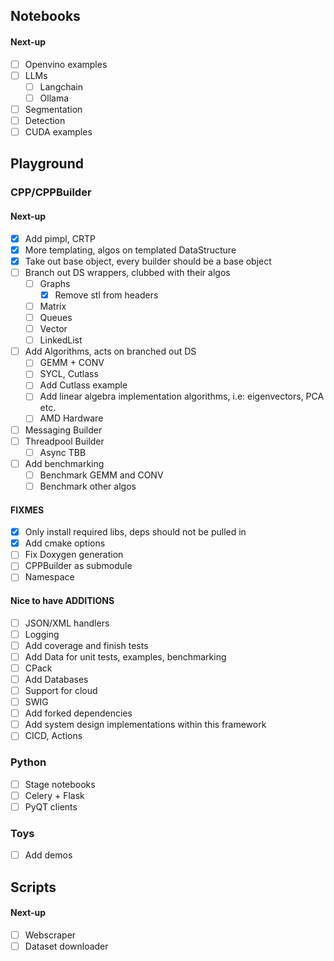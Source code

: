 ## Notebooks

#### Next-up
- [ ] Openvino examples
- [ ] LLMs
    - [ ] Langchain
    - [ ] Ollama
- [ ] Segmentation
- [ ] Detection
- [ ] CUDA examples

## Playground

### CPP/CPPBuilder

#### Next-up
- [x] Add pimpl, CRTP
- [x] More templating, algos on templated DataStructure
- [x] Take out base object, every builder should be a base object
- [ ] Branch out DS wrappers, clubbed with their algos 
    - [ ] Graphs 
        - [x] Remove stl from headers
    - [ ] Matrix
    - [ ] Queues 
    - [ ] Vector
    - [ ] LinkedList
- [ ] Add Algorithms, acts on branched out DS
    - [ ] GEMM + CONV
    - [ ] SYCL, Cutlass
    - [ ] Add Cutlass example
    - [ ] Add linear algebra implementation algorithms, i.e: eigenvectors, PCA etc.
    - [ ] AMD Hardware
- [ ] Messaging Builder
- [ ] Threadpool Builder
    - [ ] Async TBB
- [ ] Add benchmarking
  - [ ] Benchmark GEMM and CONV
  - [ ] Benchmark other algos

#### FIXMES
- [x] Only install required libs, deps should not be pulled in
- [x] Add cmake options
- [ ] Fix Doxygen generation
- [ ] CPPBuilder as submodule
- [ ] Namespace

#### Nice to have ADDITIONS
- [ ] JSON/XML handlers
- [ ] Logging
- [ ] Add coverage and finish tests
- [ ] Add Data for unit tests, examples, benchmarking
- [ ] CPack
- [ ] Add Databases
- [ ] Support for cloud
- [ ] SWIG
- [ ] Add forked dependencies
- [ ] Add system design implementations within this framework
- [ ] CICD, Actions

### Python
- [ ] Stage notebooks
- [ ] Celery + Flask
- [ ] PyQT clients

### Toys
- [ ] Add demos

## Scripts
#### Next-up
- [ ] Webscraper
- [ ] Dataset downloader